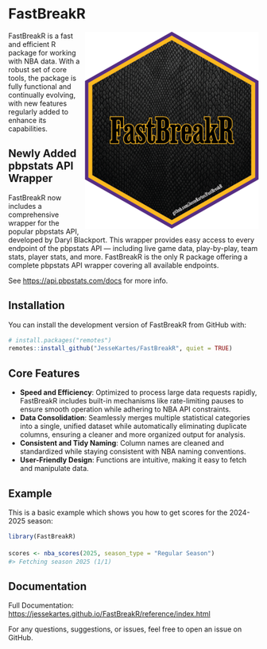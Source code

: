 
# FastBreakR

<img src="man/figures/fastbreakr_logo.png" width="350" align="right" />

FastBreakR is a fast and efficient R package for working with NBA data.
With a robust set of core tools, the package is fully functional and
continually evolving, with new features regularly added to enhance its
capabilities.

## Newly Added pbpstats API Wrapper

FastBreakR now includes a comprehensive wrapper for the popular pbpstats
API, developed by Daryl Blackport. This wrapper provides easy access to
every endpoint of the pbpstats API — including live game data,
play-by-play, team stats, player stats, and more. FastBreakR is the only
R package offering a complete pbpstats API wrapper covering all
available endpoints.

See <https://api.pbpstats.com/docs> for more info.

## Installation

You can install the development version of FastBreakR from GitHub with:

``` r
# install.packages("remotes")
remotes::install_github("JesseKartes/FastBreakR", quiet = TRUE)
```

## Core Features

- **Speed and Efficiency**: Optimized to process large data requests
  rapidly, FastBreakR includes built-in mechanisms like rate-limiting
  pauses to ensure smooth operation while adhering to NBA API
  constraints.
- **Data Consolidation**: Seamlessly merges multiple statistical
  categories into a single, unified dataset while automatically
  eliminating duplicate columns, ensuring a cleaner and more organized
  output for analysis.
- **Consistent and Tidy Naming**: Column names are cleaned and
  standardized while staying consistent with NBA naming conventions.
- **User-Friendly Design**: Functions are intuitive, making it easy to
  fetch and manipulate data.

## Example

This is a basic example which shows you how to get scores for the
2024-2025 season:

``` r
library(FastBreakR)

scores <- nba_scores(2025, season_type = "Regular Season")
#> Fetching season 2025 (1/1)
```

## Documentation

Full Documentation:
<https://jessekartes.github.io/FastBreakR/reference/index.html>

For any questions, suggestions, or issues, feel free to open an issue on
GitHub.
